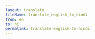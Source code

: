 ```yaml
--- 
layout: translate 
fileName: translate_english_to_hindi 
from: en
to: hi 
permalink: translate-english-to-hindi
---
```

